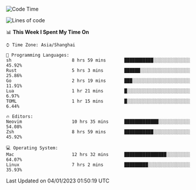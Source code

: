 <!--START_SECTION:waka-->
![Code Time](http://img.shields.io/badge/Code%20Time-1%2C104%20hrs%2029%20mins-blue)

![Lines of code](https://img.shields.io/badge/From%20Hello%20World%20I%27ve%20Written-24%20Thousand%20lines%20of%20code-blue)

📊 **This Week I Spent My Time On** 

```text
⌚︎ Time Zone: Asia/Shanghai

💬 Programming Languages: 
sh                       8 hrs 59 mins       ███████████░░░░░░░░░░░░░░   45.92% 
Rust                     5 hrs 3 mins        ██████░░░░░░░░░░░░░░░░░░░   25.86% 
Go                       2 hrs 19 mins       ███░░░░░░░░░░░░░░░░░░░░░░   11.91% 
Lua                      1 hr 21 mins        █░░░░░░░░░░░░░░░░░░░░░░░░   6.97% 
TOML                     1 hr 15 mins        █░░░░░░░░░░░░░░░░░░░░░░░░   6.44%

🔥 Editors: 
Neovim                   10 hrs 35 mins      █████████████░░░░░░░░░░░░   54.08% 
Zsh                      8 hrs 59 mins       ███████████░░░░░░░░░░░░░░   45.92%

💻 Operating System: 
Mac                      12 hrs 32 mins      ████████████████░░░░░░░░░   64.07% 
Linux                    7 hrs 2 mins        █████████░░░░░░░░░░░░░░░░   35.93%

```


 Last Updated on 04/01/2023 01:50:19 UTC
<!--END_SECTION:waka-->
